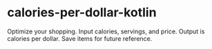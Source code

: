 # calories-per-dollar-kotlin
Optimize your shopping. Input calories, servings, and price. Output is calories per dollar. Save items for future reference. 
